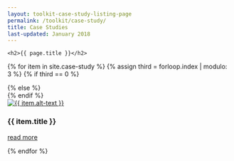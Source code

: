 ```yaml
---
layout: toolkit-case-study-listing-page
permalink: /toolkit/case-study/
title: Case Studies
last-updated: January 2018
---
```



<div class="usa-section usa-grid">

	<h2>{{ page.title }}</h2>

{% for item in site.case-study %}
	{% assign third = forloop.index | modulo: 3 %} {% if third == 0 %}
		<div class="usa-width-one-third usa-end-row case-study-list">
				{% else %}
				<div class="usa-width-one-third case-study-list">
						{% endif %}
						<article>
								<a href="{{ item.url | prepend: site.baseurl }}">
									<img src="{{ item.image | prepend: site.baseurl }}" alt="{{ item.alt-text }}">
								</a>
								<div class="infos">
										<h3 class="title">{{ item.title }}</h3>
										<p>
											<a href="{{ item.url | prepend: site.baseurl }}" class="details">read more</a>
										</p>
								</div>
						</article>
		</div>
{% endfor %}
</div>